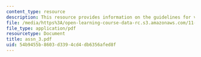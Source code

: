 ```yaml
---
content_type: resource
description: This resource provides information on the guidelines for various exercises.
file: /media/https%3A/open-learning-course-data-rc.s3.amazonaws.com/11-027-city-to-city-comparing-researching-and-writing-about-cities-spring-2006/54b9455b8603d3394cd4db6356afed8f_assn_3.pdf
file_type: application/pdf
resourcetype: Document
title: assn_3.pdf
uid: 54b9455b-8603-d339-4cd4-db6356afed8f
---
```

